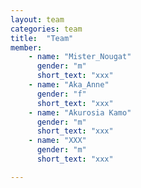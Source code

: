 ```yaml
---
layout: team
categories: team
title:  "Team"
member:
    - name: "Mister_Nougat"
      gender: "m"
      short_text: "xxx"
    - name: "Aka_Anne"
      gender: "f"
      short_text: "xxx"
    - name: "Akurosia Kamo"
      gender: "m"
      short_text: "xxx"
    - name: "XXX"
      gender: "m"
      short_text: "xxx"

---
```

